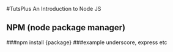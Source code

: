 #TutsPlus An Introduction to Node JS
## NPM (node package manager)
###npm install {package}
###example underscore, express etc